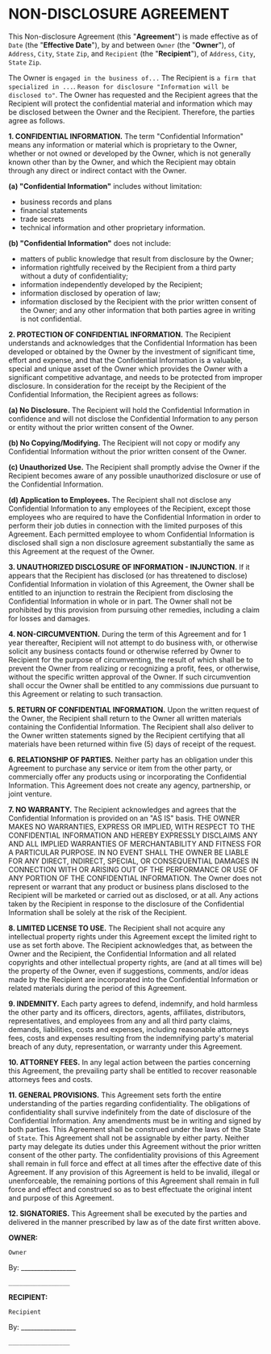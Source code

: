   
NON-DISCLOSURE AGREEMENT 
========================
  
This Non-disclosure Agreement (this "**Agreement**") is made effective as of `Date` (the "**Effective Date**"), by and between `Owner` (the "**Owner**"), of `Address`, `City`, `State` `Zip`, and `Recipient` (the "**Recipient**"), of `Address`, `City`, `State` `Zip`. 
  
The Owner is `engaged in the business of...` The Recipient is `a firm that specialized in ...`. `Reason for disclosure "Information will be disclosed to"`. The Owner has requested and the Recipient agrees that the Recipient will protect the confidential material and information which may be disclosed between the Owner and the Recipient. Therefore, the parties agree as follows. 
  
**1. CONFIDENTIAL INFORMATION.** The term "Confidential Information" means any information or material which is proprietary to the Owner, whether or not owned or developed by the Owner, which is not generally known other than by the Owner, and which the Recipient may obtain through any direct or indirect contact with the Owner. 
  
**(a)  "Confidential Information"** includes without limitation: 
  
- business records and plans 
- financial statements 
- trade secrets 
- technical information and other proprietary information. 
  
**(b)  "Confidential Information"** does not include: 
  
- matters of public knowledge that result from disclosure by the Owner; 
- information rightfully received by the Recipient from a third party without a duty of confidentiality; 
- information independently developed by the Recipient; 
- information disclosed by operation of law; 
- information disclosed by the Recipient with the prior written consent of the Owner; and any other information that both parties agree in writing is not confidential. 
  
**2. PROTECTION OF CONFIDENTIAL INFORMATION.** The Recipient understands and acknowledges that the Confidential Information has been developed or obtained by the Owner by the investment of significant time, effort and expense, and that the Confidential Information is a valuable, special and unique asset of the Owner which provides the Owner with a significant competitive advantage, and needs to be protected from improper disclosure. In consideration for the receipt by the Recipient of the Confidential Information, the Recipient agrees as follows: 
  
**(a)  No Disclosure.** The Recipient will hold the Confidential Information in confidence and will not disclose the Confidential Information to any person or entity without the prior written consent of the Owner. 
  
**(b)  No Copying/Modifying.** The Recipient will not copy or modify any Confidential Information without the prior written consent of the Owner. 
  
**(c)  Unauthorized Use.** The Recipient shall promptly advise the Owner if the Recipient becomes aware of any possible unauthorized disclosure or use of the Confidential Information. 
  
**(d)  Application to Employees.**  The Recipient shall not disclose any Confidential Information to any employees of the Recipient, except those employees who are required to have the Confidential Information in order to perform their job duties in connection with the limited purposes of this Agreement. Each permitted employee to whom Confidential Information is disclosed shall sign a non disclosure agreement substantially the same as this Agreement at the request of the Owner. 
  
**3. UNAUTHORIZED DISCLOSURE OF INFORMATION - INJUNCTION.**  If it appears that the Recipient has disclosed (or has threatened to disclose) Confidential Information in violation of this Agreement, the Owner shall be entitled to an injunction to restrain the Recipient from disclosing the Confidential Information in whole or in part. The Owner shall not be prohibited by this provision from pursuing other remedies, including a claim for losses and damages. 
  
**4. NON-CIRCUMVENTION.**  During the term of this Agreement and for 1 year thereafter, Recipient will not attempt to do business with, or otherwise solicit any business contacts found or otherwise referred by Owner to Recipient for the purpose of circumventing, the result of which shall be to prevent the Owner from realizing or recognizing a profit, fees, or otherwise, without the specific written approval of the Owner. If such circumvention shall occur the Owner shall be entitled to any commissions due pursuant to this Agreement or relating to such transaction. 
  
**5. RETURN OF CONFIDENTIAL INFORMATION.**  Upon the written request of the Owner, the Recipient shall return to the Owner all written materials containing the Confidential Information. The Recipient shall also deliver to the Owner written statements signed by the Recipient certifying that all materials have been returned within five (5) days of receipt of the request. 
   
**6. RELATIONSHIP OF PARTIES.**  Neither party has an obligation under this Agreement to purchase any service or item from the other party, or commercially offer any products using or incorporating the Confidential Information. This Agreement does not create any agency, partnership, or joint venture. 
  
**7. NO WARRANTY.**  The Recipient acknowledges and agrees that the Confidential Information is provided on an "AS IS" basis. THE OWNER MAKES NO WARRANTIES, EXPRESS OR IMPLIED, WITH RESPECT TO THE CONFIDENTIAL INFORMATION AND HEREBY EXPRESSLY DISCLAIMS ANY AND ALL IMPLIED WARRANTIES OF MERCHANTABILITY AND FITNESS FOR A PARTICULAR PURPOSE. IN NO EVENT SHALL THE OWNER BE LIABLE FOR ANY DIRECT, INDIRECT, SPECIAL, OR CONSEQUENTIAL DAMAGES IN CONNECTION WITH OR ARISING OUT OF THE PERFORMANCE OR USE OF ANY PORTION OF THE CONFIDENTIAL INFORMATION. The Owner does not represent or warrant that any product or business plans disclosed to the Recipient will be marketed or carried out as disclosed, or at all. Any actions taken by the Recipient in response to the disclosure of the Confidential Information shall be solely at the risk of the Recipient. 
  
**8. LIMITED LICENSE TO USE.**  The Recipient shall not acquire any intellectual property rights under this Agreement except the limited right to use as set forth above. The Recipient acknowledges that, as between the Owner and the Recipient, the Confidential Information and all related copyrights and other intellectual property rights, are (and at all times will be) the property of the Owner, even if suggestions, comments, and/or ideas made by the Recipient are incorporated into the Confidential Information or related materials during the period of this Agreement. 
  
**9. INDEMNITY.**  Each party agrees to defend, indemnify, and hold harmless the other party and its officers, directors, agents, affiliates, distributors, representatives, and employees from any and all third party claims, demands, liabilities, costs and expenses, including reasonable attorneys fees, costs and expenses resulting from the indemnifying party's material breach of any duty, representation, or warranty under this Agreement. 
  
**10. ATTORNEY FEES.**  In any legal action between the parties concerning this Agreement, the prevailing party shall be entitled to recover reasonable attorneys fees and costs. 
  
**11. GENERAL PROVISIONS.**  This Agreement sets forth the entire understanding of the parties regarding confidentiality. The obligations of confidentiality shall survive indefinitely from the date of disclosure of the Confidential Information. Any amendments must be in writing and signed by both parties. This Agreement shall be construed under the laws of the State of `State`. This Agreement shall not be assignable by either party. Neither party may delegate its duties under this Agreement without the prior written consent of the other party. The confidentiality provisions of this Agreement shall remain in full force and effect at all times after the effective date of this Agreement. If any provision of this Agreement is held to be invalid, illegal or unenforceable, the remaining portions of this Agreement shall remain in full force and effect and construed so as to best effectuate the original intent and purpose of this Agreement. 
  
**12. SIGNATORIES.**  This Agreement shall be executed by the parties and delivered in the manner prescribed by law as of the date first written above. 
  
  
  
**OWNER:**

`Owner` 
  
    
By:	_________________ 

    _________________ 
  
  
  
**RECIPIENT:**

`Recipient` 

  
By:	_________________

    _________________ 

